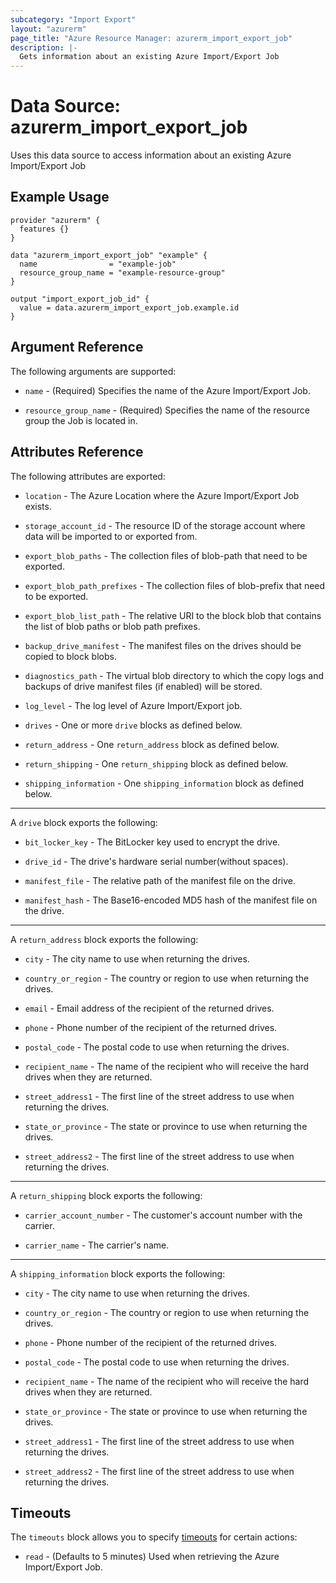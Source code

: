 ```yaml
---
subcategory: "Import Export"
layout: "azurerm"
page_title: "Azure Resource Manager: azurerm_import_export_job"
description: |-
  Gets information about an existing Azure Import/Export Job
---
```


# Data Source: azurerm_import_export_job

Uses this data source to access information about an existing Azure Import/Export Job


## Example Usage

```hcl
provider "azurerm" {
  features {}
}

data "azurerm_import_export_job" "example" {
  name                = "example-job"
  resource_group_name = "example-resource-group"
}

output "import_export_job_id" {
  value = data.azurerm_import_export_job.example.id
}
```

## Argument Reference

The following arguments are supported:

* `name` - (Required) Specifies the name of the Azure Import/Export Job.

* `resource_group_name` - (Required) Specifies the name of the resource group the Job is located in.

## Attributes Reference

The following attributes are exported:

* `location` - The Azure Location where the Azure Import/Export Job exists.

* `storage_account_id` - The resource ID of the storage account where data will be imported to or exported from.

* `export_blob_paths` - The collection files of blob-path that need to be exported.

* `export_blob_path_prefixes` - The collection files of blob-prefix that need to be exported.

* `export_blob_list_path` - The relative URI to the block blob that contains the list of blob paths or blob path prefixes.

* `backup_drive_manifest` - The manifest files on the drives should be copied to block blobs.

* `diagnostics_path` - The virtual blob directory to which the copy logs and backups of drive manifest files (if enabled) will be stored.

* `log_level` - The log level of Azure Import/Export job.

* `drives` - One or more `drive` blocks as defined below.

* `return_address` - One `return_address` block as defined below.

* `return_shipping` - One `return_shipping` block as defined below.

* `shipping_information` - One `shipping_information` block as defined below.

---

A `drive` block exports the following:

* `bit_locker_key` - The BitLocker key used to encrypt the drive.

* `drive_id` - The drive's hardware serial number(without spaces).

* `manifest_file` - The relative path of the manifest file on the drive.

* `manifest_hash` - The Base16-encoded MD5 hash of the manifest file on the drive.

---

A `return_address` block exports the following:

* `city` - The city name to use when returning the drives.

* `country_or_region` - The country or region to use when returning the drives.

* `email` - Email address of the recipient of the returned drives.

* `phone` - Phone number of the recipient of the returned drives.

* `postal_code` - The postal code to use when returning the drives.

* `recipient_name` - The name of the recipient who will receive the hard drives when they are returned.

* `street_address1` - The first line of the street address to use when returning the drives.

* `state_or_province` - The state or province to use when returning the drives.

* `street_address2` - The first line of the street address to use when returning the drives.

---

A `return_shipping` block exports the following:

* `carrier_account_number` - The customer's account number with the carrier.

* `carrier_name` - The carrier's name.

---

A `shipping_information` block exports the following:

* `city` - The city name to use when returning the drives.

* `country_or_region` - The country or region to use when returning the drives.

* `phone` - Phone number of the recipient of the returned drives.

* `postal_code` - The postal code to use when returning the drives.

* `recipient_name` - The name of the recipient who will receive the hard drives when they are returned.

* `state_or_province` - The state or province to use when returning the drives.

* `street_address1` - The first line of the street address to use when returning the drives.

* `street_address2` - The first line of the street address to use when returning the drives.

## Timeouts

The `timeouts` block allows you to specify [timeouts](https://www.terraform.io/docs/configuration/resources.html#timeouts) for certain actions:

* `read` - (Defaults to 5 minutes) Used when retrieving the Azure Import/Export Job.

